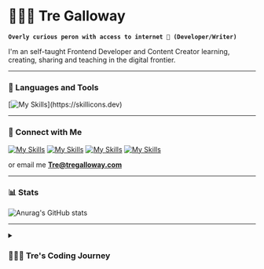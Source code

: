 # 🧙🏾‍♂️ Tre Galloway

**`Overly curious peron with access to internet 🔮 (Developer/Writer)`**

I'm an self-taught Frontend Developer and Content Creator learning, creating, sharing and teaching in the digital frontier.

<!--    <p align="left">
      <a href="https://www.youtube.com/c/fknight?sub_confirmation=1">
         <img alt="youtube subscribers" title="Subscribe to my YouTube channel" src="https://custom-icon-badges.demolab.com/youtube/channel/subscribers/UC2WHjPDvbE6O328n17ZGcfg?color=%23E05D44&label=SUBSCRIBE&logo=video&logoColor=white&style=for-the-badge&labelColor=CE4630"/></a> 
      <a href="https://www.youtube.com/c/fknight">
         <img alt="youtube views" title="YouTube views" src="https://custom-icon-badges.demolab.com/youtube/channel/views/UC2WHjPDvbE6O328n17ZGcfg?color=%23E1AD0E&logo=eye&logoColor=white&style=for-the-badge&labelColor=C79600"/></a> 
      <a href="https://github.com/ForrestKnight?tab=followers">
         <img alt="followers" title="Follow me on Github" src="https://custom-icon-badges.demolab.com/github/followers/ForrestKnight?color=236ad3&labelColor=1155ba&style=for-the-badge&logo=person-add&label=Follow&logoColor=white"/></a>
      <a href="https://github.com/ForrestKnight?tab=repositories&sort=stargazers">
         <img alt="total stars" title="Total stars on GitHub" src="https://custom-icon-badges.demolab.com/github/stars/ForrestKnight?color=55960c&style=for-the-badge&labelColor=488207&logo=star"/></a>
   </p> -->

---

### 🧰 Languages and Tools

[![My Skills](https://skillicons.dev/icons?i=js,ts,react,nextjs,svelte,tailwind,nodejs,postgres,supabase,aws,prisma,vercel,git,vscode,docker,)](https://skillicons.dev)

---

### 📲 Connect with Me

[![My Skills](https://skillicons.dev/icons?i=linkedin)](https://www.linkedin.com/in/tregalloway/)
[![My Skills](https://skillicons.dev/icons?i=twitter)](https://twitter.com/bytregalloway)
[![My Skills](https://skillicons.dev/icons?i=instagram)](https://www.instagram.com/bytregalloway/)
[![My Skills](https://skillicons.dev/icons?i=youtube)](https://www.youtube.com/channel/UCRQPGu1zovYhIdP86WCTKLw)



  or email me <b>Tre@tregalloway.com</b>

---

### 📊 Stats

![Anurag's GitHub stats](https://github-readme-stats.vercel.app/api?username=tregalloway&show_icons=true&theme=ayu-mirage)


---
<details>
 <summary><h3>👨🏾‍💻 Tre's Coding Journey</h3></summary>
🚴🏾‍♂️To be continued....
